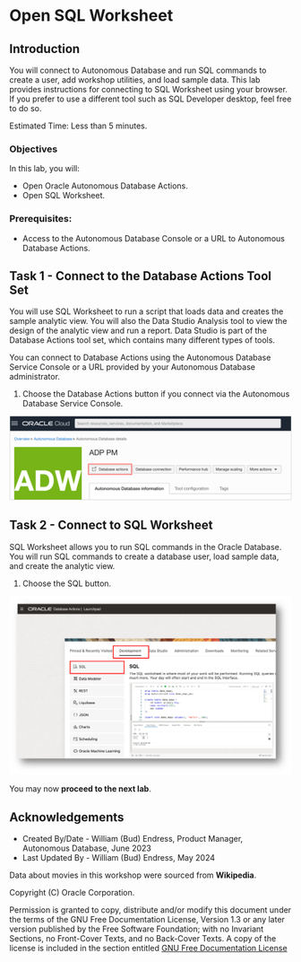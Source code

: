 # Open SQL Worksheet

## Introduction

You will connect to Autonomous Database and run SQL commands to create a user, add workshop utilities, and load sample data.  This lab provides instructions for connecting to SQL Worksheet using your browser.  If you prefer to use a different tool such as SQL Developer desktop, feel free to do so.

Estimated Time:  Less than 5 minutes.

### Objectives

In this lab, you will:

- Open Oracle Autonomous Database Actions.
- Open SQL Worksheet.

### Prerequisites:

- Access to the Autonomous Database Console or a URL to Autonomous Database Actions.

## Task 1 - Connect to the Database Actions Tool Set

You will use SQL Worksheet to run a script that loads data and creates the sample analytic view.  You will also the Data Studio Analysis tool to view the design of the analytic view and run a report.  Data Studio is part of the Database Actions tool set, which contains many different types of tools.

You can connect to Database Actions using the Autonomous Database Service Console or a URL provided by your Autonomous Database administrator.

1.  Choose the Database Actions button if you connect via the Autonomous Database Service Console.

![Open Database Actions](images/adb-console-access-db-actions.png)

## Task 2 - Connect to SQL Worksheet

SQL Worksheet allows you to run SQL commands in the Oracle Database.  You will run SQL commands to create a database user, load sample data, and create the analytic view.

1.  Choose the SQL button.

![Open Database Actions](images/start-sql-worksheet.png)

You may now **proceed to the next lab**.

## Acknowledgements

- Created By/Date - William (Bud) Endress, Product Manager, Autonomous Database, June 2023
- Last Updated By - William (Bud) Endress, May 2024

Data about movies in this workshop were sourced from **Wikipedia**.

Copyright (C)  Oracle Corporation.

Permission is granted to copy, distribute and/or modify this document
under the terms of the GNU Free Documentation License, Version 1.3
or any later version published by the Free Software Foundation;
with no Invariant Sections, no Front-Cover Texts, and no Back-Cover Texts.
A copy of the license is included in the section entitled [GNU Free Documentation License](files/gnu-free-documentation-license.txt)